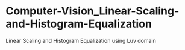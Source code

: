 # Computer-Vision_Linear-Scaling-and-Histogram-Equalization
Linear Scaling and Histogram Equalization using Luv domain
